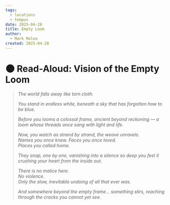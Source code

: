 ```yaml
---
tags:
  - locations
  - tempus
date: 2025-04-28
title: Empty Loom
author:
  - Mark Molea
created: 2025-04-28
---
```

# 🌑 Read-Aloud: Vision of the Empty Loom

> _The world falls away like torn cloth._
> 
> _You stand in endless white, beneath a sky that has forgotten how to be blue._
> 
> _Before you looms a colossal frame, ancient beyond reckoning — a loom whose threads once sang with light and life._
> 
> _Now, you watch as strand by strand, the weave unravels.  
> Names you once knew. Faces you once loved.  
> Places you called home._
> 
> _They snap, one by one, vanishing into a silence so deep you feel it crushing your heart from the inside out._
> 
> _There is no malice here.  
> No violence.  
> Only the slow, inevitable undoing of all that ever was._
> 
> _And somewhere beyond the empty frame... something stirs, reaching through the cracks you cannot yet see._